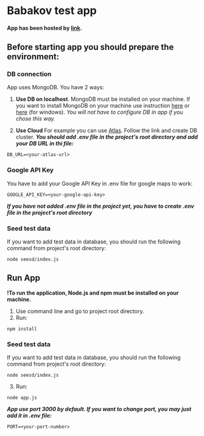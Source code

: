 # Babakov test app
#### App has been hosted by [link](https://glacial-spire-64846.herokuapp.com/).

## Before starting app you should prepare the environment:

### DB connection
App uses MongoDB.
You have 2 ways:

1. **Use DB on localhost**. 
MongoDB must be installed on your machine.
If you want to install MongoDB on your machine use instruction [here](https://www.mongodb.com/docs/manual/installation/) or [here](https://zarkom.net/blogs/how-to-install-mongodb-for-development-in-windows-3328) (for windows).
*You will not have to configure DB in app if you chose this way.*

2. **Use Cloud**
For example you can use [Atlas](https://www.mongodb.com/atlas). 
Follow the link and create DB cluster.
***You should add .env file in the project's root directory and add your DB URL in thi file:***
```
DB_URL=<your-atlas-url>
```

### Google API Key
You have to add your Google API Key in .env file for google maps to work:
```
GOOGLE_API_KEY=<your-google-api-key>
```
***If you have not added .env file in the project yet, you have to create .env file in the project's root directory***

### Seed test data
If you want to add test data in database, you should run the following command from project's root directory:
```
node seesd/index.js
```


## Run App
**!To run the application, Node.js and npm must be installed on your machine.**
1. Use command line and go to project root directory.
2. Run:
```
npm install
```

### Seed test data
If you want to add test data in database, you should run the following command from project's root directory:
```
node seesd/index.js
```

3. Run:
```
node app.js
```

***App use port 3000 by default. If you want to change port, you may just add it in .env file:***
```
PORT=<your-port-number>
```
